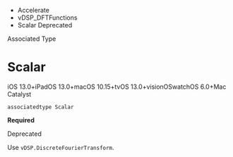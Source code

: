 

- Accelerate
- vDSP_DFTFunctions
-  Scalar Deprecated

Associated Type

# Scalar

iOS 13.0+iPadOS 13.0+macOS 10.15+tvOS 13.0+visionOSwatchOS 6.0+Mac Catalyst

``` source
associatedtype Scalar
```

**Required**

Deprecated

Use `vDSP.DiscreteFourierTransform`.

